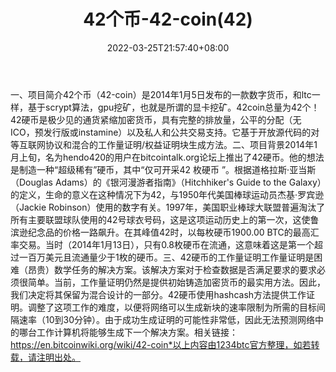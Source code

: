 ﻿---
weight: 
title: "42个币-42-coin(42)"
description: "42个币（42-coin）是2014年1月5日发布的一款数字货币，和ltc一样，基于scrypt算法，gpu挖矿，也就是所谓的显卡挖矿"
date: 2022-03-25T21:57:40+08:00
lastmod: 2022-03-25T16:45:40+08:00
draft: false
authors: ["Metabd"]
featuredImage: "42gebi-42-coin42.webp"
link: ""
tags: ["数字代币","42个币-42-coin(42)"]
categories: ["navigation"]
navigation: ["数字代币"]
lightgallery: true
toc: true
pinned: false
recommend: false
recommend1: false
---
一、项目简介42个币（42-coin）是2014年1月5日发布的一款数字货币，和ltc一样，基于scrypt算法，gpu挖矿，也就是所谓的显卡挖矿。42coin总量为42个！
42硬币是极少见的通货紧缩加密货币，具有完整的排放量，公平的分配（无ICO，预发行版或instamine）以及私人和公共交易支持。它基于开放源代码的对等互联网协议和混合的工作量证明/权益证明块生成方法。二、项目背景2014年1月上旬，名为hendo420的用户在bitcointalk.org论坛上推出了42硬币。他的想法是制造一种“超级稀有”硬币，其中“仅可开采42 枚硬币 ”。根据道格拉斯·亚当斯（Douglas Adams）的《银河漫游者指南》（Hitchhiker's Guide to the Galaxy）的定义，生命的意义在这种情况下为42，与1950年代美国棒球运动员杰基·罗宾逊（Jackie Robinson）使用的数字有关。1997年，美国职业棒球大联盟普遍淘汰了所有主要联盟球队使用的42号球衣号码，这是这项运动历史上的第一次，这使鲁滨逊纪念品的价格一路飙升。在其峰值42时，以每枚硬币1900.00 BTC的最高汇率交易。当时（2014年1月13日），只有0.8枚硬币在流通，这意味着这是第一个超过一百万美元且流通量少于1枚的硬币。三、42硬币的工作量证明工作量证明是困难（昂贵）数学任务的解决方案。该解决方案对于检查数据是否满足要求的要求必须很简单。当前，工作量证明仍然是提供初始铸造加密货币的最实用方法。因此，我们决定将其保留为混合设计的一部分。42硬币使用hashcash方法提供工作证明。调整了这项工作的难度，以便将网络可以生成新块的速率限制为所需的目标间隔速率（10到30分钟）。由于成功生成证明的可能性非常低，因此无法预测网络中的哪台工作计算机将能够生成下一个解决方案。相关链接：
https://en.bitcoinwiki.org/wiki/42-coin*以上内容由1234btc官方整理，如若转载，请注明出处。

